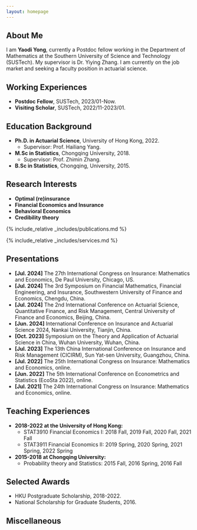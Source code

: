 ```yaml
---
layout: homepage
---
```


## About Me

I am **Yaodi Yong**, currently a Postdoc fellow working in the Department of Mathematics at the Southern University of Science and Technology (SUSTech). My supervisor is Dr. Yiying Zhang. I am currently on the job market and seeking a faculty position in actuarial science.

## Working Experiences
- **Postdoc Fellow**, SUSTech, 2023/01-Now.
- **Visiting Scholar**, SUSTech, 2022/11-2023/01.

## Education Background
- **Ph.D. in Actuarial Science**, University of Hong Kong, 2022.
  - Supervisor: Prof. Hailiang Yang.
- **M.Sc in Statistics**, Chongqing University, 2018.
  - Supervisor: Prof. Zhimin Zhang.
- **B.Sc in Statistics**, Chongqing, University, 2015.  

## Research Interests
- **Optimal (re)insurance**
- **Financial Economics and Insurance**
- **Behavioral Economics**
- **Credibility theory**

{% include_relative _includes/publications.md %}

{% include_relative _includes/services.md %}

## Presentations

- **[Jul. 2024]** The 27th International Congress on Insurance: Mathematics and Economics, De Paul University, Chicago, US.
- **[Jul. 2024]** The 3rd Symposium on Financial Mathematics, Financial Engineering, and Insurance, Southwestern University of Finance and Economics, Chengdu, China.
- **[Jul. 2024]** The 2nd International Conference on Actuarial Science, Quantitative Finance, and Risk Management, Central University of Finance and Economics, Beijing, China.
- **[Jun. 2024]** International Conference on Insurance and Actuarial Science 2024, Nankai University, Tianjin, China.
- **[Oct. 2023]** Symposium on the Theory and Application of Actuarial Science in China, Wuhan University, Wuhan, China.
- **[Jul. 2023]** The 13th China International Conference on Insurance and Risk Management (CICIRM), Sun Yat-sen University, Guangzhou, China.
- **[Jul. 2022]** The 25th International Congress on Insurance: Mathematics and Economics, online.
- **[Jun. 2022]** The 5th International Conference on Econometrics and Statistics (EcoSta 2022), online.
- **[Jul. 2021]** The 24th International Congress on Insurance: Mathematics and Economics, online.


## Teaching Experiences
- **2018-2022 at the University of Hong Kong:**
  - STAT3910 Financial Economics I: 2018 Fall, 2019 Fall, 2020 Fall, 2021 Fall
  - STAT3911 Financial Economics II: 2019 Spring, 2020 Spring, 2021 Spring, 2022 Spring
- **2015-2018 at Chongqing University:**
  - Probability theory and Statistics: 2015 Fall, 2016 Spring, 2016 Fall

## Selected Awards
- HKU Postgraduate Scholarship, 2018-2022.
- National Scholarship for Graduate Students, 2016.

## Miscellaneous

